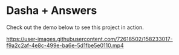 # Dasha + Answers
Check out the demo below to see this project in action.

https://user-images.githubusercontent.com/72618502/158233017-f9a2c2af-4e8c-499e-ba6e-5d1fbe5e0110.mp4

